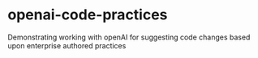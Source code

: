# openai-code-practices
Demonstrating working with openAI for suggesting code changes based upon enterprise authored practices
